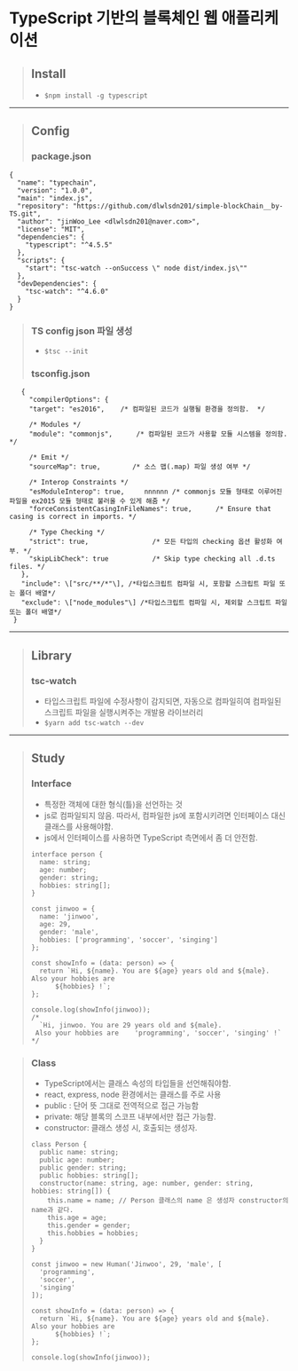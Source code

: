 # TypeScript 기반의 블록체인 웹 애플리케이션

> ## Install
>
> - `$npm install -g typescript`

---

> ## Config
>
> ### package.json

```
{
  "name": "typechain",
  "version": "1.0.0",
  "main": "index.js",
  "repository": "https://github.com/dlwlsdn201/simple-blockChain__by-TS.git",
  "author": "jinWoo_Lee <dlwlsdn201@naver.com>",
  "license": "MIT",
  "dependencies": {
    "typescript": "^4.5.5"
  },
  "scripts": {
    "start": "tsc-watch --onSuccess \" node dist/index.js\""
  },
  "devDependencies": {
    "tsc-watch": "^4.6.0"
  }
}

```

> ### TS config json 파일 생성
>
> - `$tsc --init`
> <h3> tsconfig.json </h3>

```{
   {
     "compilerOptions": {
     "target": "es2016",    /* 컴파일된 코드가 실행될 환경을 정의함.  */

     /* Modules */
     "module": "commonjs",      /* 컴파일된 코드가 사용할 모듈 시스템을 정의함. */

     /* Emit */
     "sourceMap": true,        /* 소스 맵(.map) 파일 생성 여부 */

     /* Interop Constraints */
     "esModuleInterop": true,     nnnnnn /* commonjs 모듈 형태로 이루어진 파일을 ex2015 모듈 형태로 불러올 수 있게 해줌 */
     "forceConsistentCasingInFileNames": true,      /* Ensure that casing is correct in imports. */

     /* Type Checking */
     "strict": true,                /* 모든 타입의 checking 옵션 활성화 여부. */
     "skipLibCheck": true           /* Skip type checking all .d.ts files. */
   },
   "include": \["src/**/*"\], /*타입스크립트 컴파일 시, 포함할 스크립트 파일 또는 폴더 배열*/
   "exclude": \["node_modules"\] /*타입스크립트 컴파일 시, 제외할 스크립트 파일 또는 폴더 배열*/
 }
```

---

> ## Library
>
> ### tsc-watch
>
> - 타입스크립트 파일에 수정사항이 감지되면, 자동으로 컴파일히여 컴파일된 스크립트 파일을 실행시켜주는 개발용 라이브러리
> - `$yarn add tsc-watch --dev`

---

> ## Study
>
> ### Interface
>
> - 특정한 객체에 대한 형식(틀)을 선언하는 것
> - js로 컴파일되지 않음. 따라서, 컴파일한 js에 포함시키려면 인터페이스 대신 클래스를 사용해야함.
> - js에서 인터페이스를 사용하면 TypeScript 측면에서 좀 더 안전함.
>
> ```tsx
> interface person {
>   name: string;
>   age: number;
>   gender: string;
>   hobbies: string[];
> }
>
> const jinwoo = {
>   name: 'jinwoo',
>   age: 29,
>   gender: 'male',
>   hobbies: ['programming', 'soccer', 'singing']
> };
>
> const showInfo = (data: person) => {
>   return `Hi, ${name}. You are ${age} years old and ${male}. Also your hobbies are
> 		${hobbies} !`;
> };
>
> console.log(showInfo(jinwoo));
> /*  
> 	`Hi, jinwoo. You are 29 years old and ${male}. 
>  Also your hobbies are	'programming', 'soccer', 'singing' !`
> */
> ```

> ### Class
>
> - TypeScript에서는 클래스 속성의 타입들을 선언해줘야함.
> - react, express, node 환경에서는 클래스를 주로 사용
> - public : 단어 뜻 그대로 전역적으로 접근 가능함
> - private: 해당 블록의 스코프 내부에서만 접근 가능함.
> - constructor: 클래스 생성 시, 호출되는 생성자.
>
> ```tsx
> class Person {
>   public name: string;
>   public age: number;
>   public gender: string;
>   public hobbies: string[];
>   constructor(name: string, age: number, gender: string, hobbies: string[]) {
>     this.name = name; // Person 클래스의 name 은 생성자 constructor의 name과 같다.
>     this.age = age;
>     this.gender = gender;
>     this.hobbies = hobbies;
>   }
> }
>
> const jinwoo = new Human('Jinwoo', 29, 'male', [
>   'programming',
>   'soccer',
>   'singing'
> ]);
>
> const showInfo = (data: person) => {
>   return `Hi, ${name}. You are ${age} years old and ${male}. Also your hobbies are
> 		${hobbies} !`;
> };
>
> console.log(showInfo(jinwoo));
> ```
